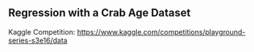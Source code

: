 ## Regression with a Crab Age Dataset
Kaggle Competition: https://www.kaggle.com/competitions/playground-series-s3e16/data

